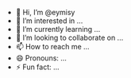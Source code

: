 - 👋 Hi, I’m @eymisy
- 👀 I’m interested in ...
- 🌱 I’m currently learning ...
- 💞️ I’m looking to collaborate on ...
- 📫 How to reach me ...
- 😄 Pronouns: ...
- ⚡ Fun fact: ...

<!---
eymisy/eymisy is a ✨ special ✨ repository because its `README.md` (this file) appears on your GitHub profile.
You can click the Preview link to take a look at your changes.
--->
